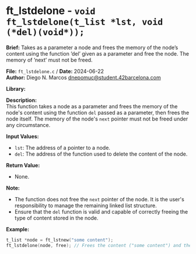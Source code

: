 # ft_lstdelone - `void ft_lstdelone(t_list *lst, void (*del)(void*));`

**Brief:**
Takes as a parameter a node and frees the memory of the node’s content using the function ’del’ given as a parameter and free the node. The memory of ’next’ must not be freed.

**File:** `ft_lstdelone.c` / **Date:** 2024-06-22  
**Author:** Diego N. Marcos <dnepomuc@student.42barcelona.com>

**Library:**



**Description:**  
This function takes a node as a parameter and frees the memory of the node's content using the function `del` passed as a parameter, then frees the node itself. The memory of the node's `next` pointer must not be freed under any circumstance.

**Input Values:**
* `lst`: The address of a pointer to a node.
* `del`: The address of the function used to delete the content of the node.

**Return Value:**
* None.

**Note:**
- The function does not free the `next` pointer of the node. It is the user's responsibility to manage the remaining linked list structure.
- Ensure that the `del` function is valid and capable of correctly freeing the type of content stored in the node.

**Example:**
```c
t_list *node = ft_lstnew("some content"); 
ft_lstdelone(node, free); // Frees the content ("some content") and the node itself.
```
